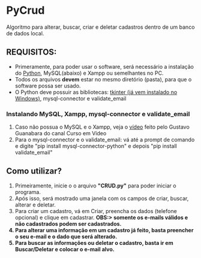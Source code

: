 # PyCrud
Algoritmo para alterar, buscar, criar e deletar cadastros dentro de um banco de dados local.

<h2><b>REQUISITOS:</b></h2>

<ul>
<li>Primeramente, para poder usar o software, será necessário a instalação do <a href = "https://www.python.org/downloads/">Python</a>, MySQL(abaixo) e Xampp ou semelhantes no PC.</li>

<li>Todos os arquivos <b>devem</b> estar no mesmo diretório (pasta), para que o software possa ser usado. </li>

<li>O Python deve possuir as bibliotecas: <a href="https://tkdocs.com/tutorial/install.html">tkinter (já vem instalado no Windows)</a>, mysql-connector e validate_email</li>
</ul>

<h3><b>Instalando MySQL, Xampp, mysql-connector e validate_email</b></h3>
<ol>
<li>Caso não possua o MySQL e o Xampp, veja o <a href="https://www.youtube.com/watch?v=COepL5-bNNI">vídeo</a> feito pelo Gustavo Guanabara do canal Curso em Vídeo</li>
<li>Para o mysql-connector e o validate_email: vá até a prompt de comando e digite "pip install mysql-connector-python" e depois "pip install validate_email"</li>
</ol>
<h2><b>Como utilizar?</b></h2>

<ol>
<li>Primeiramente, inicie o o arquivo <b>"CRUD.py"</b> para poder iniciar o programa.</li>

<li>Após isso, será mostrado uma janela com os campos de criar, buscar, alterar e deletar.</li>

<li>Para criar um cadastro, vá em Criar, preencha os dados (telefone opcional) e clique em cadastrar. <b>OBS:> somente os e-mails válidos e não cadastrados podem ser cadastrados.</li>

<li>Para alterar uma informação em um cadastro já feito, basta preencher o seu e-mail e o dado que será alterado.</li>

<li>Para buscar as informações ou deletar o cadastro, basta ir em Buscar/Deletar e colocar o e-mail alvo.</li>
</ol>